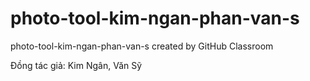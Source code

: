 # photo-tool-kim-ngan-phan-van-s
photo-tool-kim-ngan-phan-van-s created by GitHub Classroom


Đồng tác giả: Kim Ngân, Văn Sỹ
